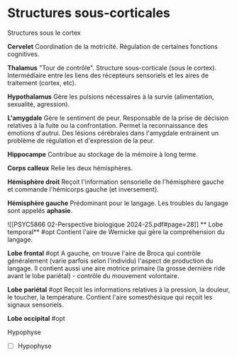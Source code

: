 
# Structures sous-corticales
Structures sous le cortex

**Cervelet**
	Coordination de la motricité. Régulation de certaines fonctions cognitives. 

**Thalamus**
	"Tour de contrôle". Structure sous-corticale (sous le cortex). Intermédiaire entre les liens des récepteurs sensoriels et les aires de traitement (cortex, etc).

**Hypothalamus**
	Gère les pulsions nécessaires à la survie (alimentation, sexualité, agression).

**L'amygdale**
	Gère le sentiment de peur. Responsable de la prise de décision relatives à la fuite ou la confrontation. Permet la reconnaissance des émotions d'autrui. 
	Des lésions cérébrales dans l'amygdale entrainent un problème de régulation et d'expression de la peur. 

**Hippocampe**
	Contribue au stockage de la mémoire à long terme. 

**Corps calleux**
	Relie les deux hémisphères.

**Hémisphère droit**
	Reçoit l'information sensorielle de l'hémisphère gauche et commande l'hémicorps gauche (et inversement).

**Hémisphère gauche**
	Prédominant pour le langage. Les troubles du langage sont appelés **aphasie**.

![[PSYC5866 02-Perspective biologique 2024-25.pdf#page=28]]
**
Lobe temporal** #opt
	Contient l'aire de Wernicke qui gère la compréhension du langage.

**Lobe frontal** #opt
	 A gauche, on trouve l'aire de Broca qui contrôle généralement (varie parfois selon l'individu) l'aspect de production du langage. Il contient aussi une aire motrice primaire (la grosse dernière ride avant le lobe pariétal) - contrôle du mouvement volontaire. 

**Lobe pariétal** #opt
	Reçoit les informations relatives à la pression, la douleur, le toucher, la température.
	Contient l'aire somesthésique qui reçoit les signaux sensoriels.

**Lobe occipital** #opt


Hypophyse
- [ ] Hypophyse